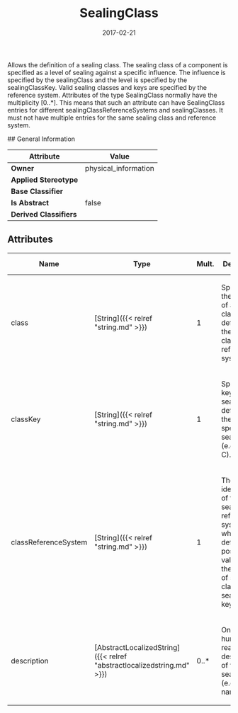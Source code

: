 ﻿---
title: SealingClass
toc: false
type: specs
date: "2017-02-21"
draft: false
specification: VEC
version: 1.1.3
documentType: "Recommendation"
elementType: Class
classes:
  - SealingClass
menu_name: vec-1.1.3
---
<p>Allows the definition of a sealing class. The sealing class of a component is specified as a level of sealing against a specific influence. The influence is specified by the sealingClass and the level is specified by the sealingClassKey. Valid sealing classes and keys are specified by the reference system. Attributes of the type SealingClass normally have the multiplicity [0..*]. This means that such an attribute can have SealingClass entries for different sealingClassReferenceSystems and sealingClasses. It must not have multiple entries for the same sealing class and reference system.  </p>
## General Information

| Attribute               | Value |
|-------------------------|-------|
| **Owner**               | physical_information |
| **Applied Stereotype**  |   |
| **Base Classifier**     |   |
| **Is Abstract**         | false |
| **Derived Classifiers** |   |

## Attributes
|  Name  |  Type  |  Mult.  |  Description  |  Owning Classifier  |
|--------|--------|---------|---------------|--------------|
|class | [String]({{< relref "string.md" >}}) | 1 | <p> Specifies the identifier of a sealing class defined by the sealing class reference system.      </p> | [SealingClass]({{< relref "sealingclass.md" >}}) |
|classKey | [String]({{< relref "string.md" >}}) | 1 | <p> Specifies a key for the sealing level defined in the specified sealing class (e.g. A, B, C).      </p> | [SealingClass]({{< relref "sealingclass.md" >}}) |
|classReferenceSystem | [String]({{< relref "string.md" >}}) | 1 | <p> The identification of the sealing class reference system, which is defining possible values and the semantic of sealing classes and sealing class keys.      </p> | [SealingClass]({{< relref "sealingclass.md" >}}) |
|description | [AbstractLocalizedString]({{< relref "abstractlocalizedstring.md" >}}) | 0..* | <p>On optional human readable description of the sealing class (e.g. the name).  </p> | [SealingClass]({{< relref "sealingclass.md" >}}) |

